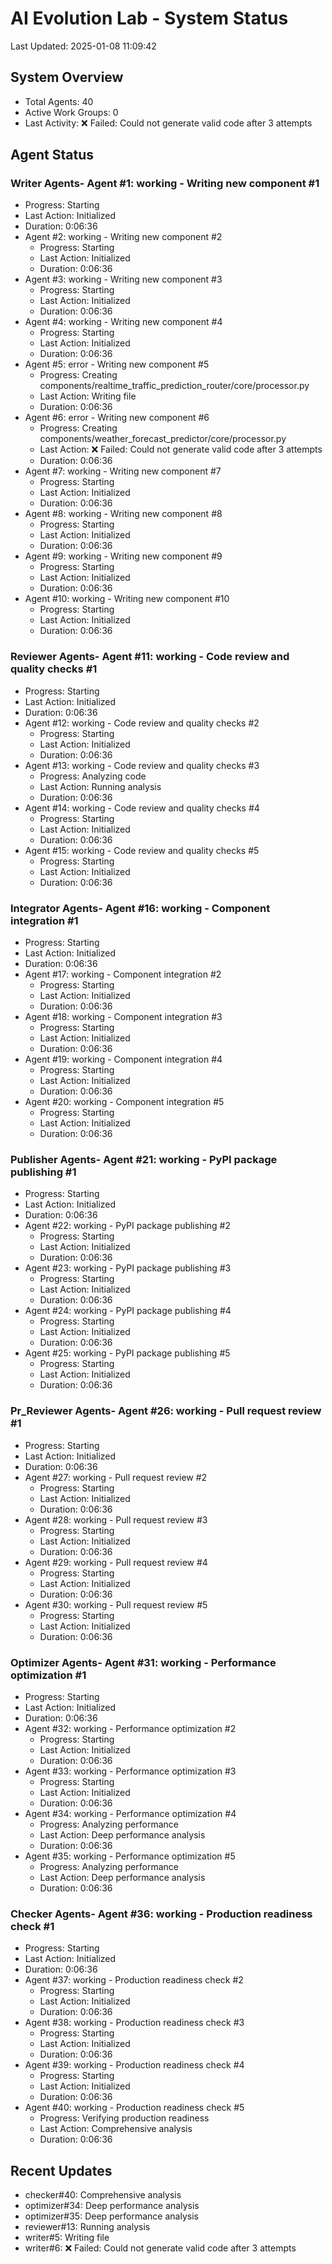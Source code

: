 # AI Evolution Lab - System Status
Last Updated: 2025-01-08 11:09:42

## System Overview
- Total Agents: 40
- Active Work Groups: 0
- Last Activity: ❌ Failed: Could not generate valid code after 3 attempts

## Agent Status

### Writer Agents- Agent #1: working - Writing new component #1
  - Progress: Starting
  - Last Action: Initialized
  - Duration: 0:06:36
- Agent #2: working - Writing new component #2
  - Progress: Starting
  - Last Action: Initialized
  - Duration: 0:06:36
- Agent #3: working - Writing new component #3
  - Progress: Starting
  - Last Action: Initialized
  - Duration: 0:06:36
- Agent #4: working - Writing new component #4
  - Progress: Starting
  - Last Action: Initialized
  - Duration: 0:06:36
- Agent #5: error - Writing new component #5
  - Progress: Creating components/realtime_traffic_prediction_router/core/processor.py
  - Last Action: Writing file
  - Duration: 0:06:36
- Agent #6: error - Writing new component #6
  - Progress: Creating components/weather_forecast_predictor/core/processor.py
  - Last Action: ❌ Failed: Could not generate valid code after 3 attempts
  - Duration: 0:06:36
- Agent #7: working - Writing new component #7
  - Progress: Starting
  - Last Action: Initialized
  - Duration: 0:06:36
- Agent #8: working - Writing new component #8
  - Progress: Starting
  - Last Action: Initialized
  - Duration: 0:06:36
- Agent #9: working - Writing new component #9
  - Progress: Starting
  - Last Action: Initialized
  - Duration: 0:06:36
- Agent #10: working - Writing new component #10
  - Progress: Starting
  - Last Action: Initialized
  - Duration: 0:06:36

### Reviewer Agents- Agent #11: working - Code review and quality checks #1
  - Progress: Starting
  - Last Action: Initialized
  - Duration: 0:06:36
- Agent #12: working - Code review and quality checks #2
  - Progress: Starting
  - Last Action: Initialized
  - Duration: 0:06:36
- Agent #13: working - Code review and quality checks #3
  - Progress: Analyzing code
  - Last Action: Running analysis
  - Duration: 0:06:36
- Agent #14: working - Code review and quality checks #4
  - Progress: Starting
  - Last Action: Initialized
  - Duration: 0:06:36
- Agent #15: working - Code review and quality checks #5
  - Progress: Starting
  - Last Action: Initialized
  - Duration: 0:06:36

### Integrator Agents- Agent #16: working - Component integration #1
  - Progress: Starting
  - Last Action: Initialized
  - Duration: 0:06:36
- Agent #17: working - Component integration #2
  - Progress: Starting
  - Last Action: Initialized
  - Duration: 0:06:36
- Agent #18: working - Component integration #3
  - Progress: Starting
  - Last Action: Initialized
  - Duration: 0:06:36
- Agent #19: working - Component integration #4
  - Progress: Starting
  - Last Action: Initialized
  - Duration: 0:06:36
- Agent #20: working - Component integration #5
  - Progress: Starting
  - Last Action: Initialized
  - Duration: 0:06:36

### Publisher Agents- Agent #21: working - PyPI package publishing #1
  - Progress: Starting
  - Last Action: Initialized
  - Duration: 0:06:36
- Agent #22: working - PyPI package publishing #2
  - Progress: Starting
  - Last Action: Initialized
  - Duration: 0:06:36
- Agent #23: working - PyPI package publishing #3
  - Progress: Starting
  - Last Action: Initialized
  - Duration: 0:06:36
- Agent #24: working - PyPI package publishing #4
  - Progress: Starting
  - Last Action: Initialized
  - Duration: 0:06:36
- Agent #25: working - PyPI package publishing #5
  - Progress: Starting
  - Last Action: Initialized
  - Duration: 0:06:36

### Pr_Reviewer Agents- Agent #26: working - Pull request review #1
  - Progress: Starting
  - Last Action: Initialized
  - Duration: 0:06:36
- Agent #27: working - Pull request review #2
  - Progress: Starting
  - Last Action: Initialized
  - Duration: 0:06:36
- Agent #28: working - Pull request review #3
  - Progress: Starting
  - Last Action: Initialized
  - Duration: 0:06:36
- Agent #29: working - Pull request review #4
  - Progress: Starting
  - Last Action: Initialized
  - Duration: 0:06:36
- Agent #30: working - Pull request review #5
  - Progress: Starting
  - Last Action: Initialized
  - Duration: 0:06:36

### Optimizer Agents- Agent #31: working - Performance optimization #1
  - Progress: Starting
  - Last Action: Initialized
  - Duration: 0:06:36
- Agent #32: working - Performance optimization #2
  - Progress: Starting
  - Last Action: Initialized
  - Duration: 0:06:36
- Agent #33: working - Performance optimization #3
  - Progress: Starting
  - Last Action: Initialized
  - Duration: 0:06:36
- Agent #34: working - Performance optimization #4
  - Progress: Analyzing performance
  - Last Action: Deep performance analysis
  - Duration: 0:06:36
- Agent #35: working - Performance optimization #5
  - Progress: Analyzing performance
  - Last Action: Deep performance analysis
  - Duration: 0:06:36

### Checker Agents- Agent #36: working - Production readiness check #1
  - Progress: Starting
  - Last Action: Initialized
  - Duration: 0:06:36
- Agent #37: working - Production readiness check #2
  - Progress: Starting
  - Last Action: Initialized
  - Duration: 0:06:36
- Agent #38: working - Production readiness check #3
  - Progress: Starting
  - Last Action: Initialized
  - Duration: 0:06:36
- Agent #39: working - Production readiness check #4
  - Progress: Starting
  - Last Action: Initialized
  - Duration: 0:06:36
- Agent #40: working - Production readiness check #5
  - Progress: Verifying production readiness
  - Last Action: Comprehensive analysis
  - Duration: 0:06:36


## Recent Updates
- checker#40: Comprehensive analysis
- optimizer#34: Deep performance analysis
- optimizer#35: Deep performance analysis
- reviewer#13: Running analysis
- writer#5: Writing file
- writer#6: ❌ Failed: Could not generate valid code after 3 attempts
